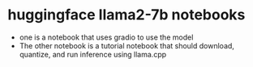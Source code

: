 # huggingface llama2-7b notebooks

- one is a notebook that uses gradio to use the model
- The other notebook is a tutorial notebook that should download, quantize, and run inference using llama.cpp
